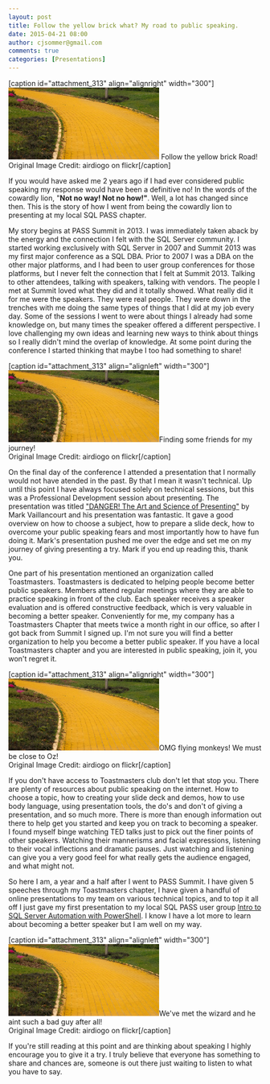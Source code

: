 ```yaml
---
layout: post
title: Follow the yellow brick what? My road to public speaking.
date: 2015-04-21 08:00
author: cjsommer@gmail.com
comments: true
categories: [Presentations]
---
```

[caption id="attachment_313" align="alignright" width="300"]<a href="https://www.flickr.com/photos/airdiogo/4640440092/in/photolist-854taN-qasP4M-4Vc66c-bm2JQG-gpetbp-4LVQGN-6CJ6GD-6oGkXC-bxbe69-6YncYr-6mZDJA-5YUTF5-anfZES-qZRVB-89pJWd-8mBLGA-5HbVeA-5NFTff-8J3yMQ-dnHE35-6YnbC8-qCzz2S-L29zt-pHjmYx-9VjT7v-74apm3-6EtsMk-4fXtai-5CENZ3-4DiG6H-ejifpk-4oNCc8-ofDpjA-ofx9FB-nYk9SC-odMNyE-nYkmiG-ofx86n-ofx8Vt-ofLSP9-ofPHep-nYmsmR-ofx6TT-nYkvgH-bmQmaC-6YmYQP-8qyToL-fP4CLa-4Cyb3o-fkR95Y" target="_blank"><img src="/img/2015/04/yellow-brick-road-300x143.jpg" width="300" height="143" class="size-medium wp-image-313" /></a> Follow the yellow brick Road! <br>Original Image Credit: airdiogo on flickr[/caption]

If you would have asked me 2 years ago if I had ever considered public speaking my response would have been a definitive no! In the words of the cowardly lion, "<strong>Not no way! Not no how!"</strong>. Well, a lot has changed since then. This is the story of how I went from being the cowardly lion to presenting at my local SQL PASS chapter.

My story begins at PASS Summit in 2013. I was immediately taken aback by the energy and the connection I felt with the SQL Server community. I started working exclusively with SQL Server in 2007 and Summit 2013 was my first major conference as a SQL DBA. Prior to 2007 I was a DBA on the other major platforms, and I had been to user group conferences for those platforms, but I never felt the connection that I felt at Summit 2013. Talking to other attendees, talking with speakers, talking with vendors. The people I met at Summit loved what they did and it totally showed. What really did it for me were the speakers. They were real people. They were down in the trenches with me doing the same types of things that I did at my job every day. Some of the sessions I went to were about things I already had some knowledge on, but many times the speaker offered a different perspective. I love challenging my own ideas and learning new ways to think about things so I really didn't mind the overlap of knowledge. At some point during the conference I started thinking that maybe I too had something to share! 

[caption id="attachment_313" align="alignleft" width="300"]<a href="https://www.flickr.com/photos/airdiogo/4640440092/in/photolist-854taN-qasP4M-4Vc66c-bm2JQG-gpetbp-4LVQGN-6CJ6GD-6oGkXC-bxbe69-6YncYr-6mZDJA-5YUTF5-anfZES-qZRVB-89pJWd-8mBLGA-5HbVeA-5NFTff-8J3yMQ-dnHE35-6YnbC8-qCzz2S-L29zt-pHjmYx-9VjT7v-74apm3-6EtsMk-4fXtai-5CENZ3-4DiG6H-ejifpk-4oNCc8-ofDpjA-ofx9FB-nYk9SC-odMNyE-nYkmiG-ofx86n-ofx8Vt-ofLSP9-ofPHep-nYmsmR-ofx6TT-nYkvgH-bmQmaC-6YmYQP-8qyToL-fP4CLa-4Cyb3o-fkR95Y"  target="_blank"><img src="/img/2015/04/yellow-brick-road-300x143.jpg" width="300" height="143" class="size-medium wp-image-313" /></a>Finding some friends for my journey! <br>Original Image Credit: airdiogo on flickr[/caption]

On the final day of the conference I attended a presentation that I normally would not have atended in the past. By that I mean it wasn't technical. Up until this point I have always focused solely on technical sessions, but this was a Professional Development session about presenting. The presentation was titled <a href="http://www.sqlpass.org/summit/2013/Sessions/SessionDetails.aspx?sid=4537" title="DANGER! The Art and Science of Presenting" target="_blank">"DANGER! The Art and Science of Presenting"</a> by Mark Vaillancourt  and his presentation was fantastic. It gave a good overview on how to choose a subject, how to prepare a slide deck, how to overcome your public speaking fears and most importantly how to have fun doing it. Mark's presentation pushed me over the edge and set me on my journey of giving presenting a try. Mark if you end up reading this, thank you. 

One part of his presentation mentioned an organization called Toastmasters. Toastmasters is dedicated to helping people become better public speakers. Members attend regular meetings where they are able to practice speaking in front of the club. Each speaker receives a speaker evaluation and is offered constructive feedback, which is very valuable in becoming a better speaker. Conveniently for me, my company has a Toastmasters Chapter that meets twice a month right in our office, so after I got back from Summit I signed up. I'm not sure you will find a better organization to help you become a better public speaker. If you have a local Toastmasters chapter and you are interested in public speaking, join it, you won't regret it.

[caption id="attachment_313" align="alignright" width="300"]<a href="https://www.flickr.com/photos/airdiogo/4640440092/in/photolist-854taN-qasP4M-4Vc66c-bm2JQG-gpetbp-4LVQGN-6CJ6GD-6oGkXC-bxbe69-6YncYr-6mZDJA-5YUTF5-anfZES-qZRVB-89pJWd-8mBLGA-5HbVeA-5NFTff-8J3yMQ-dnHE35-6YnbC8-qCzz2S-L29zt-pHjmYx-9VjT7v-74apm3-6EtsMk-4fXtai-5CENZ3-4DiG6H-ejifpk-4oNCc8-ofDpjA-ofx9FB-nYk9SC-odMNyE-nYkmiG-ofx86n-ofx8Vt-ofLSP9-ofPHep-nYmsmR-ofx6TT-nYkvgH-bmQmaC-6YmYQP-8qyToL-fP4CLa-4Cyb3o-fkR95Y"  target="_blank"><img src="/img/2015/04/yellow-brick-road-300x143.jpg" width="300" height="143" class="size-medium wp-image-313" /></a>OMG flying monkeys! We must be close to Oz! <br>Original Image Credit: airdiogo on flickr[/caption]

If you don't have access to Toastmasters club don't let that stop you. There are plenty of resources about public speaking on the internet. How to choose a topic, how to creating your slide deck and demos, how to use body language, using presentation tools, the do's and don't of giving a presentation, and so much more. There is more than enough information out there to help get you started and keep you on track to becoming a speaker. I found myself binge watching TED talks just to pick out the finer points of other speakers. Watching their mannerisms and facial expressions, listening to their vocal inflections and dramatic pauses. Just watching and listening can give you a very good feel for what really gets the audience engaged, and what might not.

So here I am, a year and a half after I went to PASS Summit. I have given 5 speeches through my Toastmasters chapter, I have given a handful of online presentations to my team on various technical topics, and to top it all off I just gave my first presentation to my local SQL PASS user group <a href="http://www.cjsommer.com/intro-to-sql-server-automation-with-powershell/" title="Intro to SQL Server Automation with PowerShell" target="_blank">Intro to SQL Server Automation with PowerShell</a>. I know I have a lot more to learn about becoming a better speaker but I am well on my way.

[caption id="attachment_313" align="alignleft" width="300"]<a href="https://www.flickr.com/photos/airdiogo/4640440092/in/photolist-854taN-qasP4M-4Vc66c-bm2JQG-gpetbp-4LVQGN-6CJ6GD-6oGkXC-bxbe69-6YncYr-6mZDJA-5YUTF5-anfZES-qZRVB-89pJWd-8mBLGA-5HbVeA-5NFTff-8J3yMQ-dnHE35-6YnbC8-qCzz2S-L29zt-pHjmYx-9VjT7v-74apm3-6EtsMk-4fXtai-5CENZ3-4DiG6H-ejifpk-4oNCc8-ofDpjA-ofx9FB-nYk9SC-odMNyE-nYkmiG-ofx86n-ofx8Vt-ofLSP9-ofPHep-nYmsmR-ofx6TT-nYkvgH-bmQmaC-6YmYQP-8qyToL-fP4CLa-4Cyb3o-fkR95Y"  target="_blank"><img src="/img/2015/04/yellow-brick-road-300x143.jpg" width="300" height="143" class="size-medium wp-image-313" /></a>We've met the wizard and he aint such a bad guy after all!<br>Original Image Credit: airdiogo on flickr[/caption]

If you're still reading at this point and are thinking about speaking I highly encourage you to give it a try. I truly believe that everyone has something to share and chances are, someone is out there just waiting to listen to what you have to say. 

